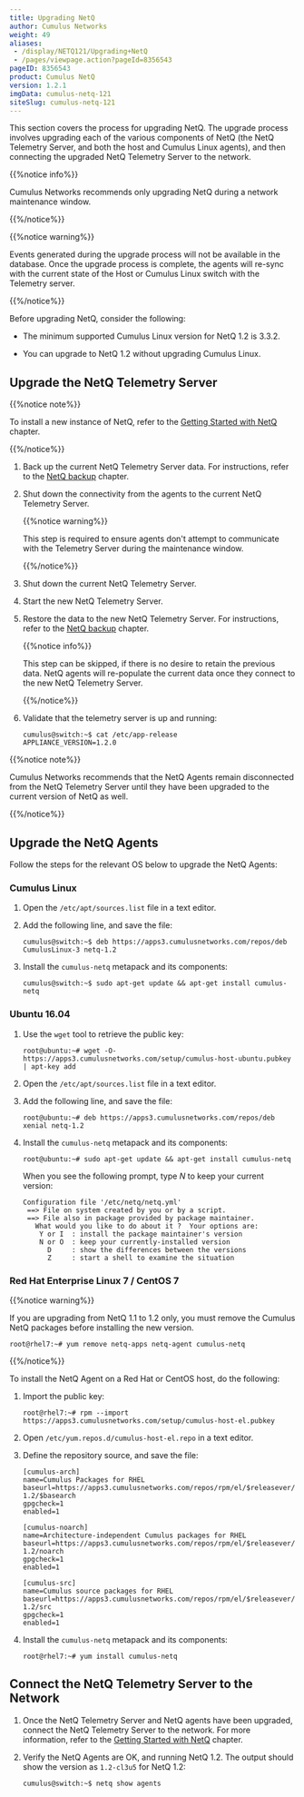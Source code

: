 ```yaml
---
title: Upgrading NetQ
author: Cumulus Networks
weight: 49
aliases:
 - /display/NETQ121/Upgrading+NetQ
 - /pages/viewpage.action?pageId=8356543
pageID: 8356543
product: Cumulus NetQ
version: 1.2.1
imgData: cumulus-netq-121
siteSlug: cumulus-netq-121
---
```

This section covers the process for upgrading NetQ. The upgrade process
involves upgrading each of the various components of NetQ (the NetQ
Telemetry Server, and both the host and Cumulus Linux agents), and then
connecting the upgraded NetQ Telemetry Server to the network.

{{%notice info%}}

Cumulus Networks recommends only upgrading NetQ during a network
maintenance window.

{{%/notice%}}

{{%notice warning%}}

Events generated during the upgrade process will not be available in the
database. Once the upgrade process is complete, the agents will re-sync
with the current state of the Host or Cumulus Linux switch with the
Telemetry server.

{{%/notice%}}

Before upgrading NetQ, consider the following:

  - The minimum supported Cumulus Linux version for NetQ 1.2 is 3.3.2.

  - You can upgrade to NetQ 1.2 without upgrading Cumulus Linux.

## Upgrade the NetQ Telemetry Server</span>

{{%notice note%}}

To install a new instance of NetQ, refer to the [Getting Started with
NetQ](/version/cumulus-netq-121/Getting-Started-with-NetQ/) chapter.

{{%/notice%}}

1.  Back up the current NetQ Telemetry Server data. For instructions,
    refer to the [NetQ
    backup](/version/cumulus-netq-121/Restoring-from-Backups-with-NetQ)
    chapter.

2.  Shut down the connectivity from the agents to the current NetQ
    Telemetry Server.
    
    {{%notice warning%}}
    
    This step is required to ensure agents don't attempt to communicate
    with the Telemetry Server during the maintenance window.
    
    {{%/notice%}}

3.  Shut down the current NetQ Telemetry Server.

4.  Start the new NetQ Telemetry Server.

5.  Restore the data to the new NetQ Telemetry Server. For instructions,
    refer to the [NetQ
    backup](/version/cumulus-netq-121/Restoring-from-Backups-with-NetQ)
    chapter.
    
    {{%notice info%}}
    
    This step can be skipped, if there is no desire to retain the
    previous data. NetQ agents will re-populate the current data once
    they connect to the new NetQ Telemetry Server.
    
    {{%/notice%}}

6.  Validate that the telemetry server is up and running:
    
        cumulus@switch:~$ cat /etc/app-release
        APPLIANCE_VERSION=1.2.0

{{%notice note%}}

Cumulus Networks recommends that the NetQ Agents remain disconnected
from the NetQ Telemetry Server until they have been upgraded to the
current version of NetQ as well.

{{%/notice%}}

## Upgrade the NetQ Agents</span>

Follow the steps for the relevant OS below to upgrade the NetQ Agents:

### Cumulus Linux</span>

1.  Open the `/etc/apt/sources.list` file in a text editor.

2.  Add the following line, and save the file:
    
        cumulus@switch:~$ deb https://apps3.cumulusnetworks.com/repos/deb CumulusLinux-3 netq-1.2

3.  Install the `cumulus-netq` metapack and its components:
    
        cumulus@switch:~$ sudo apt-get update && apt-get install cumulus-netq

### Ubuntu 16.04</span>

1.  Use the `wget` tool to retrieve the public key:
    
        root@ubuntu:~# wget -O- https://apps3.cumulusnetworks.com/setup/cumulus-host-ubuntu.pubkey | apt-key add

2.  Open the `/etc/apt/sources.list` file in a text editor.

3.  Add the following line, and save the file:
    
        root@ubuntu:~# deb https://apps3.cumulusnetworks.com/repos/deb xenial netq-1.2

4.  Install the `cumulus-netq` metapack and its components:
    
        root@ubuntu:~# sudo apt-get update && apt-get install cumulus-netq
    
    When you see the following prompt, type *N* to keep your current
    version:
    
        Configuration file '/etc/netq/netq.yml'
         ==> File on system created by you or by a script.
         ==> File also in package provided by package maintainer.
           What would you like to do about it ?  Your options are:
            Y or I  : install the package maintainer's version
            N or O  : keep your currently-installed version
              D     : show the differences between the versions
              Z     : start a shell to examine the situation

### Red Hat Enterprise Linux 7 / CentOS 7</span>

{{%notice warning%}}

If you are upgrading from NetQ 1.1 to 1.2 only, you must remove the
Cumulus NetQ packages before installing the new version.

    root@rhel7:~# yum remove netq-apps netq-agent cumulus-netq

{{%/notice%}}

To install the NetQ Agent on a Red Hat or CentOS host, do the following:

1.  Import the public key:
    
        root@rhel7:~# rpm --import https://apps3.cumulusnetworks.com/setup/cumulus-host-el.pubkey

2.  Open `/etc/yum.repos.d/cumulus-host-el.repo` in a text editor.

3.  Define the repository source, and save the file:
    
        [cumulus-arch]
        name=Cumulus Packages for RHEL
        baseurl=https://apps3.cumulusnetworks.com/repos/rpm/el/$releasever/netq-1.2/$basearch
        gpgcheck=1
        enabled=1
         
        [cumulus-noarch]
        name=Architecture-independent Cumulus packages for RHEL
        baseurl=https://apps3.cumulusnetworks.com/repos/rpm/el/$releasever/netq-1.2/noarch
        gpgcheck=1
        enabled=1
         
        [cumulus-src]
        name=Cumulus source packages for RHEL
        baseurl=https://apps3.cumulusnetworks.com/repos/rpm/el/$releasever/netq-1.2/src
        gpgcheck=1
        enabled=1

4.  Install the `cumulus-netq` metapack and its components:
    
        root@rhel7:~# yum install cumulus-netq

## Connect the NetQ Telemetry Server to the Network</span>

1.  Once the NetQ Telemetry Server and NetQ agents have been upgraded,
    connect the NetQ Telemetry Server to the network. For more
    information, refer to the [Getting Started with
    NetQ](/version/cumulus-netq-121/Getting-Started-with-NetQ/) chapter.

2.  Verify the NetQ Agents are OK, and running NetQ 1.2. The output
    should show the version as `1.2-cl3u5` for NetQ 1.2:
    
        cumulus@switch:~$ netq show agents

<article id="html-search-results" class="ht-content" style="display: none;">

</article>

<footer id="ht-footer">

</footer>
